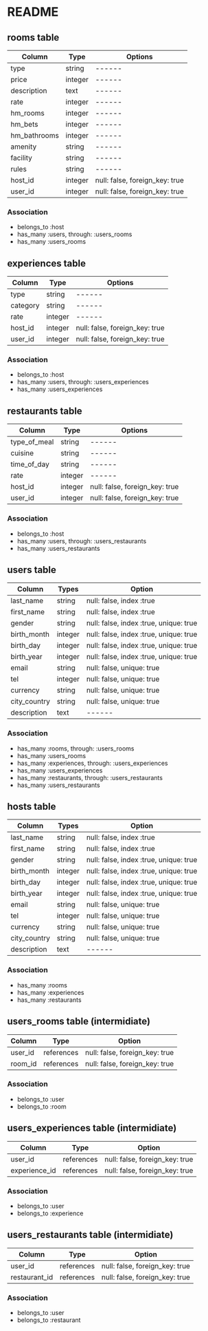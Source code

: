 # README

 ## rooms table

  |Column|Type|Options|
  |------|------|------|
  |type|string|------|
  |price|integer|------|
  |description|text|------|
  |rate|integer|------|
  |hm_rooms|integer|------|
  |hm_bets|integer|------|
  |hm_bathrooms|integer|------|
  |amenity|string|------|
  |facility|string|------|
  |rules|string|------|
  |host_id|integer|null: false, foreign_key: true|
  |user_id|integer|null: false, foreign_key: true|

### Association

 - belongs_to :host
 - has_many :users, through: :users_rooms
 - has_many :users_rooms

 ## experiences table

  |Column|Type|Options|
  |------|------|------|
  |type|string|------|
  |category|string|------|
  |rate|integer|------|
  |host_id|integer|null: false, foreign_key: true|
  |user_id|integer|null: false, foreign_key: true|

### Association

 - belongs_to :host
 - has_many :users, through: :users_experiences
 - has_many :users_experiences

 ## restaurants table

  |Column|Type|Options|
  |------|------|------|
  |type_of_meal|string|------|
  |cuisine|string|------|
  |time_of_day|string|------|
  |rate|integer|------|
  |host_id|integer|null: false, foreign_key: true|
  |user_id|integer|null: false, foreign_key: true|

### Association

 - belongs_to :host
 - has_many :users, through: :users_restaurants
 - has_many :users_restaurants

 ## users table

  |Column|Types|Option|
  |------|------|------|
  |last_name|string|null: false, index :true|
  |first_name|string|null: false, index :true|
  |gender|string|null: false, index :true, unique: true|
  |birth_month|integer|null: false, index :true, unique: true|
  |birth_day|integer|null: false, index :true, unique: true|
  |birth_year|integer|null: false, index :true, unique: true|
  |email|string|null: false, unique: true|
  |tel|integer|null: false, unique: true|
  |currency|string|null: false, unique: true|
  |city_country|string|null: false, unique: true|
  |description|text|------|


### Association

 - has_many :rooms, through: :users_rooms
 - has_many :users_rooms
 - has_many :experiences, through: :users_experiences
 - has_many :users_experiences
 - has_many :restaurants, through: :users_restaurants
 - has_many :users_restaurants

 ## hosts table

  |Column|Types|Option|
  |------|------|------|
  |last_name|string|null: false, index :true|
  |first_name|string|null: false, index :true|
  |gender|string|null: false, index :true, unique: true|
  |birth_month|integer|null: false, index :true, unique: true|
  |birth_day|integer|null: false, index :true, unique: true|
  |birth_year|integer|null: false, index :true, unique: true|
  |email|string|null: false, unique: true|
  |tel|integer|null: false, unique: true|
  |currency|string|null: false, unique: true|
  |city_country|string|null: false, unique: true|
  |description|text|------|

  ### Association

 - has_many :rooms
 - has_many :experiences
 - has_many :restaurants

 ## users_rooms table (intermidiate)

 |Column|Type|Option|
 |------|------|------|
 |user_id|references|null: false, foreign_key: true|
 |room_id|references|null: false, foreign_key: true|

### Association
 - belongs_to :user
 - belongs_to :room

 ## users_experiences table (intermidiate)

 |Column|Type|Option|
 |------|------|------|
 |user_id|references|null: false, foreign_key: true|
 |experience_id|references|null: false, foreign_key: true|

### Association
 - belongs_to :user
 - belongs_to :experience

 ## users_restaurants table (intermidiate)

 |Column|Type|Option|
 |------|------|------|
 |user_id|references|null: false, foreign_key: true|
 |restaurant_id|references|null: false, foreign_key: true|

### Association
 - belongs_to :user
 - belongs_to :restaurant
